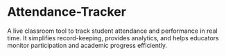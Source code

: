 # Attendance-Tracker
A live classroom tool to track student attendance and performance in real time. It simplifies record-keeping, provides analytics, and helps educators monitor participation and academic progress efficiently.
